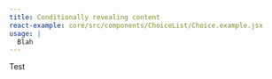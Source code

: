 ```yaml
---
title: Conditionally revealing content
react-example: core/src/components/ChoiceList/Choice.example.jsx
usage: |
  Blah
---
```


Test